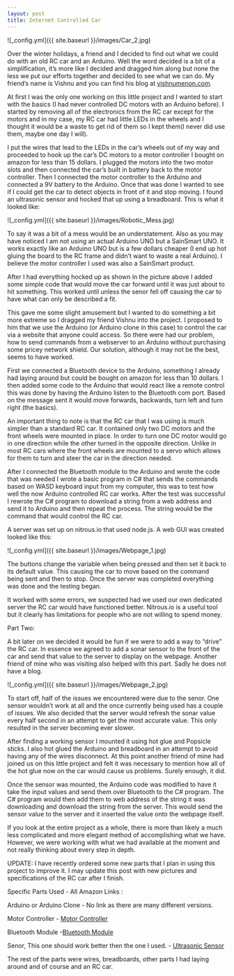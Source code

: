 ```yaml
---
layout: post
title: Internet Controlled Car
---
```


![_config.yml]({{ site.baseurl }}/images/Car_2.jpg)

Over the winter holidays, a friend and I decided to find out what we could do with an old RC car and an Arduino. Well the word decided is a bit of a simplification, it’s more like I decided and dragged him along but none the less we put our efforts together and decided to see what we can do. My friend’s name is Vishnu and you can find his blog at [vishnumenon.com](https://vishnumenon.com).

At first I was the only one working on this little project and I wanted to start with the basics (I had never controlled DC motors with an Arduino before). I started by removing all of the electronics from the RC car except for the motors and in my case, my RC car had little LEDs in the wheels and I thought it would be a waste to get rid of them so I kept them(I never did use them, maybe one day I will).

I put the wires that lead to the LEDs in the car’s wheels out of my way and proceeded to hook up the car’s DC motors to a motor controller I bought on amazon for less than 15 dollars. I plugged the motors into the two motor slots and then connected the car’s built in battery back to the motor controller. Then I connected the motor controller to the Arduino and connected a 9V battery to the Arduino. Once that was done I wanted to see if I could get the car to detect objects in front of it and stop moving. I found an ultrasonic sensor and hocked that up using a breadboard. This is what it looked like:

![_config.yml]({{ site.baseurl }}/images/Robotic_Mess.jpg)

To say it was a bit of a mess would be an understatement. Also as you may have noticed I am not using an actual Arduino UNO but a SainSmart UNO. It works exactly like an Arduino UNO but is a few dollars cheaper (I end up hot gluing the board to the RC frame and didn’t want to waste a real Arduino). I believe the motor controller I used was also a SainSmart product.

After I had everything hocked up as shown in the picture above I added some simple code that would move the car forward until it was just about to hit something. This worked until unless the senor fell off causing the car to have what can only be described a fit.

This gave me some slight amusement but I wanted to do something a bit more extreme so I dragged my friend Vishnu into the project. I proposed to him that we use the Arduino (or Arduino clone in this case) to control the car via a website that anyone could access. So there were had our problem, how to send commands from a webserver to an Arduino without purchasing some pricey network shield. Our solution, although it may not be the best, seems to have worked.

First we connected a Bluetooth device to the Arduino, something I already had laying around but could be bought on amazon for less than 10 dollars. I then added some code to the Arduino that would react like a remote control this was done by having the Arduino listen to the Bluetooth com port. Based on the message sent it would move forwards, backwards, turn left and turn right (the basics).

An important thing to note is that the RC car that I was using is much simpler than a standard RC car. It contained only two DC motors and the front wheels were mounted in place. In order to turn one DC motor would go in one direction while the other turned in the opposite direction. Unlike in most RC cars where the front wheels are mounted to a servo which allows for them to turn and steer the car in the direction needed.

After I connected the Bluetooth module to the Arduino and wrote the code that was needed I wrote a basic program in C# that sends the commands based on WASD keyboard input from my computer, this was to test how well the now Arduino controlled RC car works. After the test was successful I rewrote the C# program to download a string from a web address and send it to Arduino and then repeat the process. The string would be the command that would control the RC car.

A server was set up on nitrous.io that used node.js. A web GUI was created looked like this:

![_config.yml]({{ site.baseurl }}/images/Webpage_1.jpg)

The buttons change the variable when being pressed and then set it back to its default value. This causing the car to move based on the command being sent and then to stop. Once the server was completed everything was done and the testing began.

It worked with some errors, we suspected had we used our own dedicated server the RC car would have functioned better. Nitrous.io is a useful tool but it clearly has limitations for people who are not willing to spend money.


Part Two:

A bit later on we decided it would be fun if we were to add a way to “drive” the RC car. In essence we agreed to add a sonar sensor to the front of the car and send that value to the server to display on the webpage. Another friend of mine who was visiting also helped with this part. Sadly he does not have a blog.

![_config.yml]({{ site.baseurl }}/images/Webpage_2.jpg)

To start off, half of the issues we encountered were due to the senor. One sensor wouldn’t work at all and the once currently being used has a couple of issues. We also decided that the server would refresh the sonar value every half second in an attempt to get the most accurate value. This only resulted in the server becoming ever slower.

After finding a working sensor I mounted it using hot glue and Popsicle sticks. I also hot glued the Arduino and breadboard in an attempt to avoid having any of the wires disconnect. At this point another friend of mine had joined us on this little project and felt it was necessary to mention how all of the hot glue now on the car would cause us problems. Surely enough, it did.

Once the sensor was mounted, the Arduino code was modified to have it take the input values and send them over Bluetooth to the C# program. The C# program would then add them to web address of the string it was downloading and download the string from the server. This would send the sensor value to the server and it inserted the value onto the webpage itself.

If you look at the entire project as a whole, there is more than likely a much less complicated and more elegant method of accomplishing what we have. However, we were working with what we had available at the moment and not really thinking about every step in depth.

UPDATE:
I have recently ordered some new parts that I plan in using this project to improve it. I may update this post with new pictures and specifications of the RC car after I finish.


Specific Parts Used - All Amazon Links :


Arduino or Arduino Clone - No link as there are many different versions.

Motor Controller - [Motor Controller](http://www.amazon.com/SainSmart-Stepper-Controller-Mega2560-Duemilanove/dp/B00AJGM37I/ref=sr_1_3?s=electronics&ie=UTF8&qid=1421612779&sr=1-3&keywords=Motor+Controller)

Bluetooth Module -[Bluetooth Module](http://www.amazon.com/Baitaihem-Arduino-Wireless-Bluetooth-Receiver/dp/B00J1D6UBA/ref=sr_1_6?s=electronics&ie=UTF8&qid=1421612829&sr=1-6&keywords=arduino+bluetooth)

Senor, This one should work better then the one I used.  - [Ultrasonic Sensor](http://www.amazon.com/niceeshop-HC-SR04-Ultrasonic-Distance-Measuring/dp/B00F167T2A/ref=sr_1_2?s=electronics&ie=UTF8&qid=1421612884&sr=1-2&keywords=arduino+ultrasonic)

The rest of the parts were wires, breadboards, other parts I had laying around and of course and an RC car.
